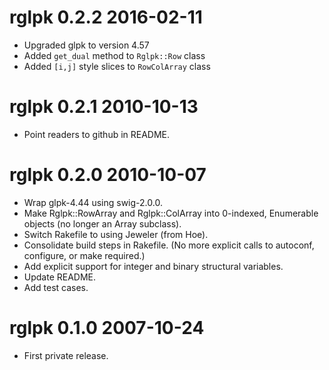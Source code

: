# rglpk 0.2.2 2016-02-11

* Upgraded glpk to version 4.57
* Added `get_dual` method to `Rglpk::Row` class
* Added `[i,j]` style slices to `RowColArray` class

# rglpk 0.2.1 2010-10-13

* Point readers to github in README.

# rglpk 0.2.0 2010-10-07

* Wrap glpk-4.44 using swig-2.0.0.
* Make Rglpk::RowArray and Rglpk::ColArray into 0-indexed, Enumerable objects (no longer an Array subclass).
* Switch Rakefile to using Jeweler (from Hoe).
* Consolidate build steps in Rakefile.  (No more explicit calls to autoconf, configure, or make required.)
* Add explicit support for integer and binary structural variables.
* Update README.
* Add test cases.

# rglpk 0.1.0 2007-10-24

* First private release.
